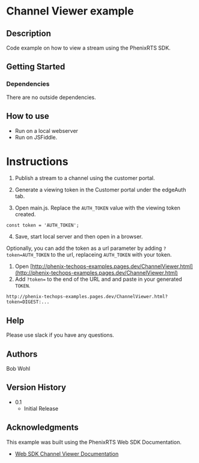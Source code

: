 # Channel Viewer example

## Description

Code example on how to view a stream using the PhenixRTS SDK.

## Getting Started

### Dependencies

There are no outside dependencies.

## How to use

- Run on a local webserver
- Run on JSFiddle.

# Instructions

1. Publish a stream to a channel using the customer portal.

2. Generate a viewing token in the Customer portal under the edgeAuth tab.

3. Open main.js. Replace the `AUTH_TOKEN` value with the viewing token created.

`const token = 'AUTH_TOKEN';`

4. Save, start local server and then open in a browser.

Optionally, you can add the token as a url parameter by adding `?token=AUTH_TOKEN` to the url, replaceing `AUTH_TOKEN` with your token.


1. Open [http://phenix-techops-examples.pages.dev/ChannelViewer.html](http://phenix-techops-examples.pages.dev/ChannelViewer.html)
2. Add `?token=` to the end of the URL and and paste in your generated `TOKEN`.

```
http://phenix-techops-examples.pages.dev/ChannelViewer.html?token=DIGEST:...
```



## Help

Please use slack if you have any questions.

## Authors

Bob Wohl

## Version History

- 0.1
  - Initial Release

## Acknowledgments

This example was built using the PhenixRTS Web SDK Documentation.

- [Web SDK Channel Viewer Documentation](https://phenixrts.com/docs/sdk_ref/web/next-gen-channel/#channel-viewer)
